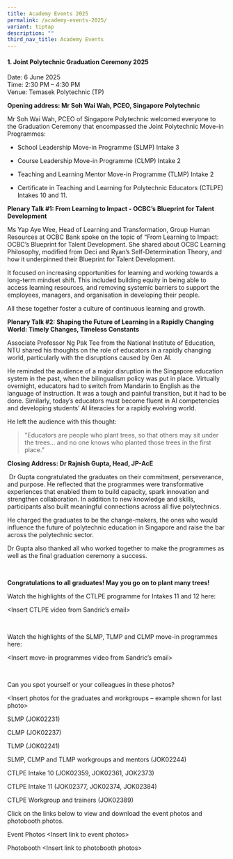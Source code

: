 ```yaml
---
title: Academy Events 2025
permalink: /academy-events-2025/
variant: tiptap
description: ""
third_nav_title: Academy Events
---
```

<h4>1. Joint Polytechnic Graduation Ceremony 2025&nbsp;</h4>
<p>Date: 6 June 2025&nbsp;
<br>Time: 2:30 PM – 4:30 PM&nbsp;
<br>Venue: Temasek Polytechnic (TP)</p>
<p></p>
<p><strong>Opening address: Mr Soh Wai Wah, PCEO, Singapore Polytechnic</strong>&nbsp;</p>
<p></p>
<p>Mr Soh Wai Wah, PCEO of Singapore Polytechnic welcomed everyone to the
Graduation Ceremony that encompassed the Joint Polytechnic Move-in Programmes:&nbsp;&nbsp;</p>
<ul data-tight="true" class="tight">
<li>
<p>School Leadership Move-in Programme (SLMP) Intake 3&nbsp;</p>
</li>
<li>
<p>Course Leadership Move-in Programme (CLMP) Intake 2&nbsp;</p>
</li>
<li>
<p>Teaching and Learning Mentor Move-in Programme (TLMP) Intake 2&nbsp;</p>
</li>
<li>
<p>Certificate in Teaching and Learning for Polytechnic Educators (CTLPE)
Intakes 10 and 11.&nbsp;</p>
</li>
</ul>
<p></p>
<p><strong>Plenary Talk #1: From Learning to Impact - OCBC’s Blueprint for Talent Development</strong>&nbsp;</p>
<p>Ms Yap Aye Wee, Head of Learning and Transformation, Group Human Resources
at OCBC Bank spoke on the topic of “From Learning to Impact: OCBC’s Blueprint
for Talent Development. She shared about OCBC Learning Philosophy, modified
from Deci and Ryan’s Self-Determination Theory, and how it underpinned
their Blueprint for Talent Development.</p>
<p>It focused on increasing opportunities for learning and working towards
a long-term mindset shift. This included building equity in being able
to access learning resources, and removing systemic barriers to support
the employees, managers, and organisation in developing their people.&nbsp;&nbsp;</p>
<p>All these together foster a culture of continuous learning and growth.&nbsp;&nbsp;</p>
<p></p>
<p><strong>Plenary Talk #2: Shaping the Future of Learning in a Rapidly Changing World: Timely Changes, Timeless Constants</strong>&nbsp;</p>
<p>Associate Professor Ng Pak Tee from the National Institute of Education,
NTU shared his thoughts on the role of educators in a rapidly changing
world, particularly with the disruptions caused by Gen AI.&nbsp;&nbsp;</p>
<p>He reminded the audience of a major disruption in the Singapore education
system in the past, when the bilingualism policy was put in place. Virtually
overnight, educators had to switch from Mandarin to English as the language
of instruction. It was a tough and painful transition, but it had to be
done. Similarly, today’s educators must become fluent in AI competencies
and developing students’ AI literacies for a rapidly evolving world.&nbsp;&nbsp;&nbsp;</p>
<p>He left the audience with this thought:&nbsp;&nbsp;</p>
<blockquote>
<p>"Educators are people who plant trees, so that others may sit under the
trees… and no one knows who planted those trees in the first place.”&nbsp;</p>
</blockquote>
<p></p>
<p><strong>Closing Address: Dr Rajnish Gupta, Head, JP-AcE</strong>&nbsp;</p>
<p>&nbsp;Dr Gupta congratulated the graduates on their commitment, perseverance,
and purpose. He reflected that the programmes were transformative experiences
that enabled them to build capacity, spark innovation and strengthen collaboration.
In addition to new knowledge and skills, participants also built meaningful
connections across all five polytechnics.&nbsp;&nbsp;</p>
<p>He charged the graduates to be the change-makers, the ones who would influence
the future of polytechnic education in Singapore and raise the bar across
the polytechnic sector.&nbsp;&nbsp;</p>
<p>Dr Gupta also thanked all who worked together to make the programmes as
well as the final graduation ceremony a success.&nbsp;</p>
<p>&nbsp;</p>
<p><strong>Congratulations to all graduates! May you go on to plant many trees!</strong>&nbsp;</p>
<p>Watch the highlights of the CTLPE programme for Intakes 11 and 12 here:&nbsp;</p>
<p>&lt;Insert CTLPE video from Sandric’s email&gt;&nbsp;</p>
<p>&nbsp;</p>
<p>Watch the highlights of the SLMP, TLMP and CLMP move-in programmes here:&nbsp;</p>
<p>&lt;Insert move-in programmes video from Sandric’s email&gt;&nbsp;</p>
<p>&nbsp;</p>
<p>Can you spot yourself or your colleagues in these photos?&nbsp;</p>
<p>&lt;Insert photos for the graduates and workgroups – example shown for
last photo&gt;&nbsp;</p>
<p>SLMP (JOK02231)&nbsp;</p>
<p>CLMP (JOK02237)&nbsp;</p>
<p>TLMP (JOK02241)&nbsp;</p>
<p>SLMP, CLMP and TLMP workgroups and mentors (JOK02244)&nbsp;</p>
<p>CTLPE Intake 10 (JOK02359, JOK02361, JOK2373)&nbsp;&nbsp;</p>
<p>CTLPE Intake 11 (JOK02377, JOK02374, JOK02384)&nbsp;</p>
<p>CTLPE Workgroup and trainers (JOK02389)&nbsp;</p>
<p></p>
<p>Click on the links below to view and download the event photos and photobooth
photos.&nbsp;</p>
<p>Event Photos &lt;Insert link to event photos&gt;&nbsp;</p>
<p>Photobooth &lt;Insert link to photobooth photos&gt;&nbsp;</p>